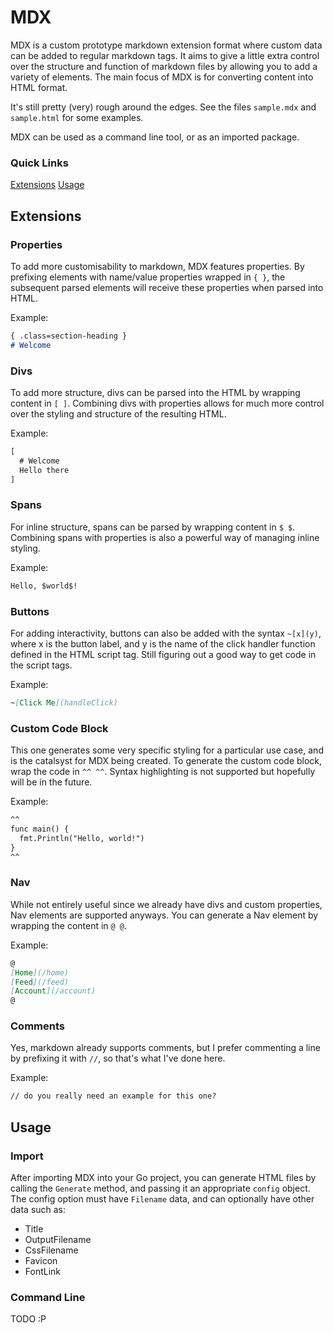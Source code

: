 # MDX
MDX is a custom prototype markdown extension format where custom data can be added to regular markdown tags.
It aims to give a little extra control over the structure and function of markdown files by allowing you to add 
a variety of elements. The main focus of MDX is for converting content into HTML format.

It's still pretty (very) rough around the edges. See the files `sample.mdx` and `sample.html` for some examples.

MDX can be used as a command line tool, or as an imported package.


### Quick Links
[Extensions](#Extensions)
[Usage](#Usage)


## Extensions
### Properties
To add more customisability to markdown, MDX features properties. By prefixing elements with name/value properties
wrapped in `{ }`, the subsequent parsed elements will receive these properties when parsed into HTML.

Example:
```md
{ .class=section-heading }
# Welcome
```

### Divs
To add more structure, divs can be parsed into the HTML by wrapping content in `[ ]`. Combining divs with properties
allows for much more control over the styling and structure of the resulting HTML.

Example:
```md
[
  # Welcome
  Hello there
]
```

### Spans
For inline structure, spans can be parsed by wrapping content in `$ $`. Combining spans with properties is also a
powerful way of managing inline styling.

Example:
```md
Hello, $world$!
```

### Buttons
For adding interactivity, buttons can also be added with the syntax `~[x](y)`, where x is the button label, and y is
the name of the click handler function defined in the HTML script tag. Still figuring out a good way to get code in the
script tags.

Example:
```md
~[Click Me](handleClick)
```

### Custom Code Block
This one generates some very specific styling for a particular use case, and is the catalsyst for MDX being created.
To generate the custom code block, wrap the code in `^^ ^^`. Syntax highlighting is not supported but hopefully will be
in the future.

Example:
```md
^^
func main() {
  fmt.Println("Hello, world!")
}
^^
```

### Nav
While not entirely useful since we already have divs and custom properties, Nav elements are supported anyways. You can
generate a Nav element by wrapping the content in `@ @`.

Example:
```md
@
[Home](/home)
[Feed](/feed)
[Account](/account)
@
```

### Comments
Yes, markdown already supports comments, but I prefer commenting a line by prefixing it with `//`, so that's what I've
done here.

Example:
```md
// do you really need an example for this one?
```


## Usage
### Import
After importing MDX into your Go project, you can generate HTML files by calling the `Generate` method, and passing it
an appropriate `config` object. The config option must have `Filename` data, and can optionally have other data such as:
- Title
- OutputFilename
- CssFilename
- Favicon
- FontLink

### Command Line
TODO :P
